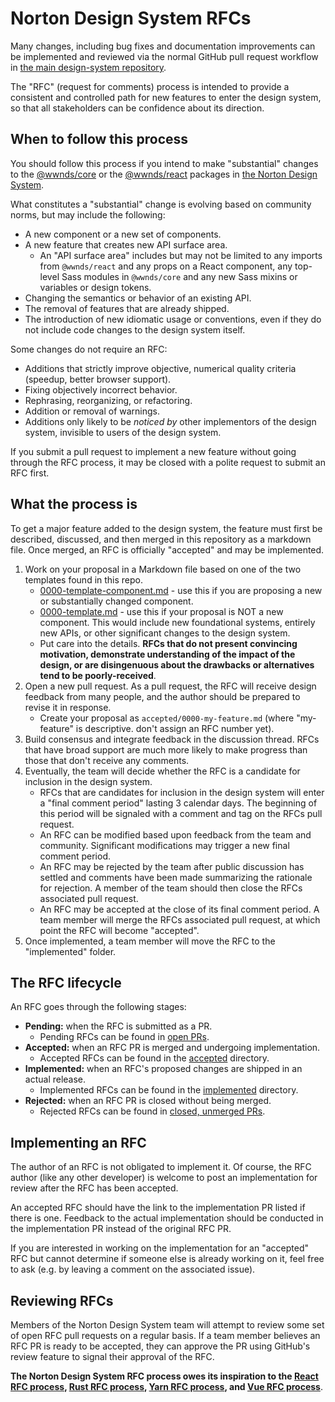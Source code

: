 # Norton Design System RFCs

Many changes, including bug fixes and documentation improvements can be implemented and reviewed via the normal GitHub pull request workflow in [the main design-system repository](https://github.com/wwnorton/design-system).

The "RFC" (request for comments) process is intended to provide a consistent and controlled path for new features to enter the design system, so that all stakeholders can be confidence about its direction.

## When to follow this process

You should follow this process if you intend to make "substantial" changes to the [@wwnds/core](https://github.com/wwnorton/design-system/tree/main/packages/core) or the [@wwnds/react](https://github.com/wwnorton/design-system/tree/main/packages/react) packages in [the Norton Design System](https://github.com/wwnorton/design-system).

What constitutes a "substantial" change is evolving based on community norms, but may include the following:

- A new component or a new set of components.
- A new feature that creates new API surface area.
    - An "API surface area" includes but may not be limited to any imports from `@wwnds/react` and any props on a React component, any top-level Sass modules in `@wwnds/core` and any new Sass mixins or variables or design tokens.
- Changing the semantics or behavior of an existing API.
- The removal of features that are already shipped.
- The introduction of new idiomatic usage or conventions, even if they do not include code changes to the design system itself.

Some changes do not require an RFC:

- Additions that strictly improve objective, numerical quality criteria (speedup, better browser support).
- Fixing objectively incorrect behavior.
- Rephrasing, reorganizing, or refactoring.
- Addition or removal of warnings.
- Additions only likely to be _noticed by_ other implementors of the design system, invisible to users of the design system.

If you submit a pull request to implement a new feature without going through the RFC process, it may be closed with a polite request to submit an RFC first.

## What the process is

To get a major feature added to the design system, the feature must first be described, discussed, and then merged in this repository as a markdown file.
Once merged, an RFC is officially "accepted" and may be implemented.

1. Work on your proposal in a Markdown file based on one of the two templates found in this repo.
    - [0000-template-component.md](0000-template-component.md) - use this if you are proposing a new or substantially changed component.
    - [0000-template.md](0000-template.md) - use this if your proposal is NOT a new component. This would include new foundational systems, entirely new APIs, or other significant changes to the design system.
    - Put care into the details. **RFCs that do not present convincing motivation, demonstrate understanding of the impact of the design, or are disingenuous about the drawbacks or alternatives tend to be poorly-received**.
2. Open a new pull request. As a pull request, the RFC will receive design feedback from many people, and the author should be prepared to revise it in response.
    - Create your proposal as `accepted/0000-my-feature.md` (where "my-feature" is descriptive. don't assign an RFC number yet).
3. Build consensus and integrate feedback in the discussion thread. RFCs that have broad support are much more likely to make progress than those that don't receive any comments.
4. Eventually, the team will decide whether the RFC is a candidate for inclusion in the design system.
    - RFCs that are candidates for inclusion in the design system will enter a "final comment period" lasting 3 calendar days. The beginning of this period will be signaled with a comment and tag on the RFCs pull request.
    - An RFC can be modified based upon feedback from the team and community. Significant modifications may trigger a new final comment period.
    - An RFC may be rejected by the team after public discussion has settled and comments have been made summarizing the rationale for rejection. A member of the team should then close the RFCs associated pull request.
    - An RFC may be accepted at the close of its final comment period. A team member will merge the RFCs associated pull request, at which point the RFC will become "accepted".
5. Once implemented, a team member will move the RFC to the "implemented" folder.

## The RFC lifecycle

An RFC goes through the following stages:

- **Pending:** when the RFC is submitted as a PR.
    - Pending RFCs can be found in [open PRs](https://github.com/wwnorton/design-system-rfcs/pulls?q=is%3Apr+is%3Aopen).
- **Accepted:** when an RFC PR is merged and undergoing implementation.
    - Accepted RFCs can be found in the [accepted](accepted) directory.
- **Implemented:** when an RFC's proposed changes are shipped in an actual release.
    - Implemented RFCs can be found in the [implemented](implemented) directory.
- **Rejected:** when an RFC PR is closed without being merged.
    - Rejected RFCs can be found in [closed, unmerged PRs](https://github.com/wwnorton/design-system-rfcs/pulls?q=is%3Apr+is%3Aclosed+state%3Aunmerged).

## Implementing an RFC

The author of an RFC is not obligated to implement it.
Of course, the RFC author (like any other developer) is welcome to post an implementation for review after the RFC has been accepted.

An accepted RFC should have the link to the implementation PR listed if there is one.
Feedback to the actual implementation should be conducted in the implementation PR instead of the original RFC PR.

If you are interested in working on the implementation for an "accepted" RFC but cannot determine if someone else is already working on it, feel free to ask (e.g. by leaving a comment on the associated issue).

## Reviewing RFCs

Members of the Norton Design System team will attempt to review some set of open RFC pull requests on a regular basis.
If a team member believes an RFC PR is ready to be accepted, they can approve the PR using GitHub's review feature to signal their approval of the RFC.

**The Norton Design System RFC process owes its inspiration to the [React RFC process], [Rust RFC process], [Yarn RFC process], and [Vue RFC process]**.

[react rfc process]: https://github.com/reactjs/rfcs
[rust rfc process]: https://github.com/rust-lang/rfcs
[yarn rfc process]: https://github.com/yarnpkg/rfcs
[vue rfc process]: https://github.com/vuejs/rfcs